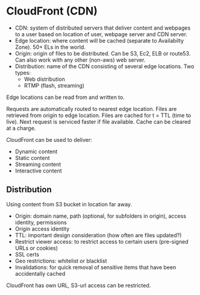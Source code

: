# CloudFront (CDN)

* CDN: system of distributed servers that deliver content and webpages to a user based on location of user, webpage server and CDN server.
* Edge location: where content will be cached (separate to Availabilty Zone). 50+ ELs in the world.
* Origin: origin of files to be distributed. Can be S3, Ec2, ELB or route53. Can also work with any other (non-aws) web server.
* Distribution: name of the CDN consisting of several edge locations. Two types:
  - Web distribution
  - RTMP (flash, streaming)

Edge locations can be read from and written to.

Requests are automatically routed to nearest edge location.
Files are retrieved from origin to edge location.
Files are cached for t = TTL (time to live). Next request is serviced faster if file available.
Cache can be cleared at a charge.

CloudFront can be used to deliver:
* Dynamic content
* Static content
* Streaming content
* Interactive content

## Distribution

Using content from S3 bucket in location far away.
* Origin: domain name, path (optional, for subfolders in origin), access identity, permissions
* Origin access identity
* TTL: important design consideration (how often are files updated?)
* Restrict viewer access: to restrict access to certain users (pre-signed URLs or cookies)
* SSL certs
* Geo restrictions: whitelist or blacklist
* Invalidations: for quick removal of sensitive items that have been accidentally cached

CloudFront has own URL, S3-url access can be restricted.
